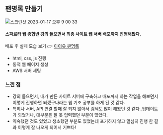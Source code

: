 ## 팬명록 만들기 
![스크린샷 2023-01-17 오후 9 00 33](https://user-images.githubusercontent.com/121289071/212893704-03c61352-7fe2-4b9e-8905-43a251b9f7bc.png)

#### 스파르타 웹 종합반 강의 들으면서 최종 사이트 웹 서버 배포까지 진행해봤다.
배포 후 실제 모습 보기 👉 [아이유 팬명록](http://heeye.store/)

- html, css, js 진행
- 동적 웹 페이지 생성
- AWS 서버 세팅


### 느낀 점
- 강의 들으면서, 내가 만든 사이트 서버에 구축하고 배포까지 하는 작업을 해보면서 이렇게 진행하면 되겠구나라는 웹 기초 공부를 하게 된 것 같다. 
- 특히나 서버, API 연결 할때 잘 되지 않아서 검색도 많이 해봤던 것 같다..업데이트가 되었거나, 대부분은 잘 못 입력했던 부분이 많았다.
- 익숙했던 것도 있었고 생소했던 부분도 있었는데 포기하지 않고 열심히 진행 한 결과 이렇게 잘 나오게 되어서 기쁘다!

